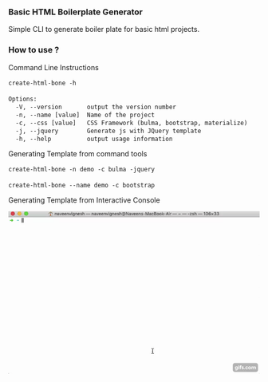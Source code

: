 ### Basic HTML Boilerplate Generator

Simple CLI to generate boiler plate for basic html projects.

### How to use ?

Command Line Instructions
```shell
create-html-bone -h

Options:
  -V, --version       output the version number
  -n, --name [value]  Name of the project
  -c, --css [value]   CSS Framework (bulma, bootstrap, materialize)
  -j, --jquery        Generate js with JQuery template
  -h, --help          output usage information
```

Generating Template from command tools

```shell
create-html-bone -n demo -c bulma -jquery

create-html-bone --name demo -c bootstrap
```

Generating Template from Interactive Console

![](demo/demo.gif)